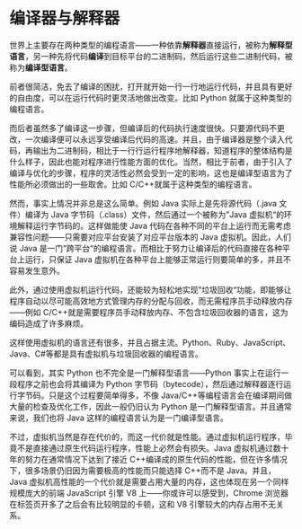 # 编译器与解释器

世界上主要存在两种类型的编程语言——一种依靠**解释器**直接运行，被称为**解释型语言**，另一种先将代码**编译**到目标平台的二进制码，然后运行这些二进制代码，被称为**编译型语言**。

前者很简洁，免去了编译的困扰，打开就开始一行一行地运行代码，并且具有更好的自由度，可以在运行代码时更灵活地做出改变。比如 Python 就属于这种类型的编程语言。

而后者虽然多了编译这一步骤，但编译后的代码执行速度很快。只要源代码不更改，一次编译便可以永远享受编译后代码的高速。并且，由于编译器是整个读入代码，再输出为二进制码，相比于一行行运行程序地解释器，知道程序的整体结构是什么样子，因此也能对程序进行性能方面的优化。当然，相比于前者，由于引入了编译与优化的步骤，程序的灵活性必然会受到一定的影响，这也是编译型语言为了性能所必须做出的一些取舍。比如 C/C++就属于这种类型的编程语言。

然而，事实上情况并非总是这么简单。例如 Java 实际上是先将源代码（.java 文件）编译为 Java 字节码（.class）文件，然后通过一个被称为”Java 虚拟机“的环境解释运行字节码的。这样做能使 Java 代码在各种不同的平台上运行而无需考虑兼容性问题——只需要对应平台安装了对应平台版本的 Java 虚拟机。因此，人们说 Java 是一门”跨平台“的编程语言。而相比于努力让编译后的代码直接在各种平台上运行，只保证 Java 虚拟机在各种平台上能够正常运行则要简单的多，并且不容易发生意外。

此外，通过使用虚拟机运行代码，还能较为轻松地实现”垃圾回收“功能，即能够让程序自动以尽可能高效地方式管理内存的分配与回收，而无需程序员手动释放内存——例如 C/C++就是需要程序员手动释放内存、不包含垃圾回收器的语言，这为编码造成了许多麻烦。

这样使用虚拟机的语言还有很多，并且占据主流。Python、Ruby、JavaScript、Java、C#等都是具有虚拟机与垃圾回收器的编程语言。

可以看到，其实 Python 也不完全是一门解释型语言——Python 事实上在运行一段程序之前也会将其编译为 Python 字节码（bytecode），然后通过解释器逐行运行字节码。只是这个过程要简单得多，不像 Java/C++等编程语言会在编译期间做大量的检查及优化工作，因此一般仍旧认为 Python 是一门解释型语言。并且通常来说，我们也将 Java 这样的编程语言认为是一门编译型语言。

不过，虚拟机当然是存在代价的，而这一代价就是性能。通过虚拟机运行程序，毕竟不是直接通过原生代码运行程序，性能上必然会有损失。Java 虚拟机通过数十年的努力在通常情况下达到了接近 C++编译成的原生代码的性能，但在许多情况下，很多场景仍旧因为需要极高的性能而只能选择 C++而不是 Java。并且，Java 虚拟机高性能的一个代价就是需要占用大量的内存，这也体现在另一个同样规模庞大的前端 JavaScript 引擎 V8 上——你或许可以感受到，Chrome 浏览器在标签页开多了之后会有比较明显的卡顿，这和 V8 引擎较大的内存占用不无关系。
